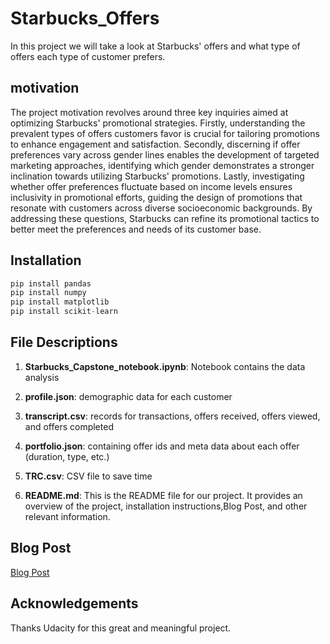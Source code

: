 # Starbucks_Offers

In this project we will take a look at Starbucks' offers and what type of offers each type of customer prefers.

## motivation 
The project motivation revolves around three key inquiries aimed at optimizing Starbucks' promotional strategies. Firstly, understanding the prevalent types of offers customers favor is crucial for tailoring promotions to enhance engagement and satisfaction. Secondly, discerning if offer preferences vary across gender lines enables the development of targeted marketing approaches, identifying which gender demonstrates a stronger inclination towards utilizing Starbucks' promotions. Lastly, investigating whether offer preferences fluctuate based on income levels ensures inclusivity in promotional efforts, guiding the design of promotions that resonate with customers across diverse socioeconomic backgrounds. By addressing these questions, Starbucks can refine its promotional tactics to better meet the preferences and needs of its customer base.

## Installation

```python
pip install pandas
pip install numpy
pip install matplotlib
pip install scikit-learn

```

## File Descriptions

1. **Starbucks_Capstone_notebook.ipynb**: Notebook contains the data analysis

2. **profile.json**: demographic data for each customer

3. **transcript.csv**:  records for transactions, offers received, offers viewed, and offers completed

4. **portfolio.json**: containing offer ids and meta data about each offer (duration, type, etc.)

5. **TRC.csv**: CSV file to save time 
   
6. **README.md**: This is the README file for our project. It provides an overview of the project, installation instructions,Blog Post, and other relevant information.


## Blog Post
[Blog Post](https://medium.com/@ooomm77/starbucks-capstone-project-138ebcbdca99)

## Acknowledgements
Thanks Udacity for this great and meaningful project.
